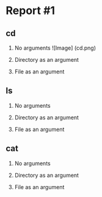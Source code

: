 # Report #1
## cd
1. No arguments
   ![Image] (cd.png)
   
3. Directory as an argument
   
4. File as an argument
   
## ls
1. No arguments
   
2. Directory as an argument
   
3. File as an argument
   

## cat
1. No arguments
   
2. Directory as an argument
   
3. File as an argument
   
